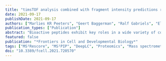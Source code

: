 ```yaml
---
title: "timsTOF analysis combined with fragment intensity predictions results in improved identification of classical bioactive peptides and sORF-encoded peptides"
date: 2021-09-17
publishDate: 2021-09-17
authors: ["Marlies KR Peeters", "Geert Baggerman", "Ralf Gabriels", "Elise Pepermans", "Gerben Menschaert", "Kurt Boonen"]
publication_types: ["Publication"]
abstract: "Bioactive peptides exhibit key roles in a wide variety of complex processes, such as regulation of body weight, learning, aging, and innate immune response. Next to the classical bioactive peptides, emerging from larger precursor proteins by specific proteolytic processing, a new class of peptides originating from small open reading frames (sORFs) have been recognized as important biological regulators. But their intrinsic properties, specific expression pattern and location on presumed non-coding regions have hindered the full characterization of the repertoire of bioactive peptides, despite their predominant role in various pathways. Although the development of peptidomics has offered the opportunity to study these peptides in vivo, it remains challenging to identify the full peptidome as the lack of cleavage enzyme specification and large search space complicates conventional database search approaches. In this study, we introduce a proteogenomics methodology using a new type of mass spectrometry instrument and the implementation of machine learning tools toward improved identification of potential bioactive peptides in the mouse brain. The application of trapped ion mobility spectrometry (tims) coupled to a time-of-flight mass analyzer (TOF) offers improved sensitivity, an enhanced peptide coverage, reduction in chemical noise and the reduced occurrence of chimeric spectra. Subsequent machine learning tools MS2PIP, predicting fragment ion intensities and DeepLC, predicting retention times, improve the database searching based on a large and comprehensive custom database containing both sORFs and alternative ORFs. Finally, the identification of peptides is further enhanced by applying the post-processing semi-supervised learning tool Percolator. Applying this workflow, the first peptidomics workflow combined with spectral intensity and retention time predictions, we identified a total of 167 predicted sORF-encoded peptides, of which 48 originating from presumed non-coding locations, next to 401 peptides from known neuropeptide precursors, linked to 66 annotated bioactive neuropeptides from within 22 different families. Additional PEAKS analysis expanded the pool of SEPs on presumed non-coding locations to 84, while an additional 204 peptides completed the list of peptides from neuropeptide precursors. Altogether, this study provides insights into a new robust pipeline that fuses technological advancements from different fields ensuring an improved coverage of the neuropeptidome in the mouse brain."
featured: false
publication: "*Frontiers in Cell and Developmental Biology*"
tags: ["MS²Rescore", "MS²PIP", "DeepLC", "Proteomics", "Mass spectrometry", "sOFR peptides", "bioactive peptides", "peptidomics"]
doi: "10.3389/fcell.2021.720570"
---
```

